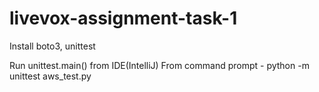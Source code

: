 # livevox-assignment-task-1

Install boto3, unittest

Run unittest.main() from IDE(IntelliJ)
From command prompt - python -m unittest aws_test.py
